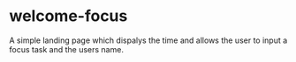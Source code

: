 # welcome-focus
A simple landing page which dispalys the time and allows the user to input a focus task and the users name.
